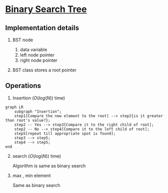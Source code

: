 # [Binary Search Tree](../../DataStructures/BinarySearchTree/include/BST.hpp)

## Implementation details

1. BST node
   1. data variable
   2. left node pointer
   3. right node pointer

2. BST class stores a root pointer

## Operations

1. Insertion ($`O(log(N))`$ time)

```mermaid
graph LR
    subgraph "Insertion";
    step1[Compare the new element to the root] --> step2{is it greater than root's value?};
    step2 -- Yes --> step3[Compare it to the right child of root];
    step2 -- No --> step4[Compare it to the left child of root];
    step5[repeat till appropriate spot is found];
    step3 --> step5;
    step4 --> step5;
end
```

2. search ($`O(log(N))`$ time)

    Algorithm is same as binary search

3.  max , min element

    Same as binary search
